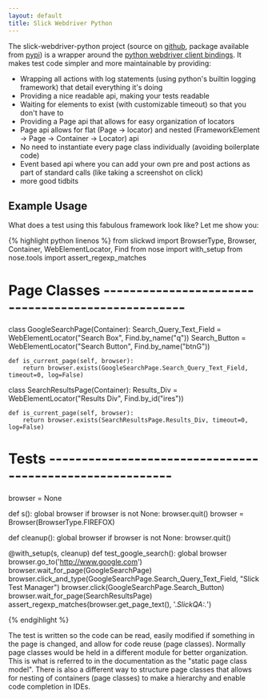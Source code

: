 ```yaml
---
layout: default
title: Slick Webdriver Python
---
```


The slick-webdriver-python project (source on [github](http://github.com/slickqa/slick-webdriver-python), package available from [pypi](https://pypi.python.org/pypi/slickqa-webdriver))
is a wrapper around the [python webdriver client bindings](https://pypi.python.org/pypi/selenium).  It makes test code 
simpler and more maintainable by providing:

  * Wrapping all actions with log statements (using python's builtin logging framework) that detail everything it's doing
  * Providing a nice readable api, making your tests readable
  * Waiting for elements to exist (with customizable timeout) so that you don't have to
  * Providing a Page api that allows for easy organization of locators
  * Page api allows for flat (Page -> locator) and nested (FrameworkElement -> Page -> Container -> Locator) api
  * No need to instantiate every page class individually (avoiding boilerplate code)
  * Event based api where you can add your own pre and post actions as part of standard calls (like taking a screenshot on click)
  * more good tidbits

Example Usage
-------------

What does a test using this fabulous framework look like?  Let me show you:

{% highlight python linenos %}
from slickwd import BrowserType, Browser, Container, WebElementLocator, Find
from nose import with_setup
from nose.tools import assert_regexp_matches

# Page Classes --------------------------------------------------
class GoogleSearchPage(Container):
    Search_Query_Text_Field = WebElementLocator("Search Box", Find.by_name("q"))
    Search_Button = WebElementLocator("Search Button", Find.by_name("btnG"))

    def is_current_page(self, browser):
        return browser.exists(GoogleSearchPage.Search_Query_Text_Field, timeout=0, log=False)

class SearchResultsPage(Container):
    Results_Div = WebElementLocator("Results Div", Find.by_id("ires"))

    def is_current_page(self, browser):
        return browser.exists(SearchResultsPage.Results_Div, timeout=0, log=False)

# Tests ---------------------------------------------------------
browser = None


def s():
    global browser
    if browser is not None:
        browser.quit()
    browser = Browser(BrowserType.FIREFOX)

def cleanup():
    global browser
    if browser is not None:
        browser.quit()

@with_setup(s, cleanup)
def test_google_search():
    global browser
    browser.go_to('http://www.google.com')
    browser.wait_for_page(GoogleSearchPage)
    browser.click_and_type(GoogleSearchPage.Search_Query_Text_Field, "Slick Test Manager")
    browser.click(GoogleSearchPage.Search_Button)
    browser.wait_for_page(SearchResultsPage)
    assert_regexp_matches(browser.get_page_text(), '.*SlickQA:.*')

{% endgihlight %}

The test is written so the code can be read, easily modified if something in the page is changed,
and allow for code reuse (page classes).  Normally page classes would be held in a different module
for better organization.  This is what is referred to in the documentation as the "static page class
model".  There is also a different way to structure page classes that allows for nesting of containers
(page classes) to make a hierarchy and enable code completion in IDEs.

